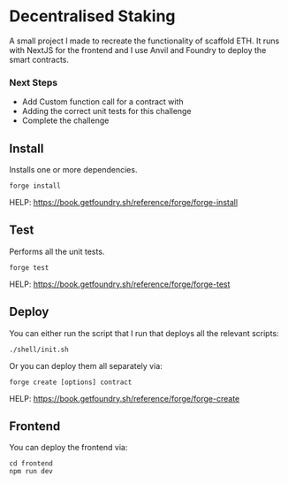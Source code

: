 # Decentralised Staking 

A small project I made to recreate the functionality of scaffold ETH. It runs with NextJS for the frontend and I use Anvil and Foundry to deploy the smart contracts.

### Next Steps
- Add Custom function call for a contract with 
- Adding the correct unit tests for this challenge
- Complete the challenge

## Install

Installs one or more dependencies.

```
forge install
```

HELP: https://book.getfoundry.sh/reference/forge/forge-install

## Test

Performs all the unit tests.

```
forge test
```

HELP: https://book.getfoundry.sh/reference/forge/forge-test

## Deploy

You can either run the script that I run that deploys all the relevant scripts:

```
./shell/init.sh
```

Or you can deploy them all separately via:

```
forge create [options] contract
```

HELP: https://book.getfoundry.sh/reference/forge/forge-create

## Frontend

You can deploy the frontend via:

```
cd frontend
npm run dev
```